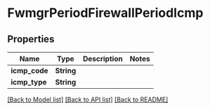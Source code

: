 # FwmgrPeriodFirewallPeriodIcmp

## Properties

Name | Type | Description | Notes
------------ | ------------- | ------------- | -------------
**icmp_code** | **String** |  | 
**icmp_type** | **String** |  | 

[[Back to Model list]](../README.md#documentation-for-models) [[Back to API list]](../README.md#documentation-for-api-endpoints) [[Back to README]](../README.md)


